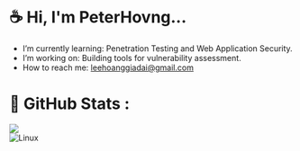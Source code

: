 # ☕️ Hi, I'm PeterHovng...
- I’m currently learning: Penetration Testing and Web Application Security.
- I’m working on: Building tools for vulnerability assessment.
- How to reach me: leehoanggiadai@gmail.com
# 🍪 GitHub Stats :
![](https://github-readme-stats.vercel.app/api?username=PeterHovng&theme=dark&hide_border=false&include_all_commits=false&count_private=false)<br/>
![Linux](https://img.shields.io/badge/-Linux-FCC624?logo=linux&logoColor=black)

